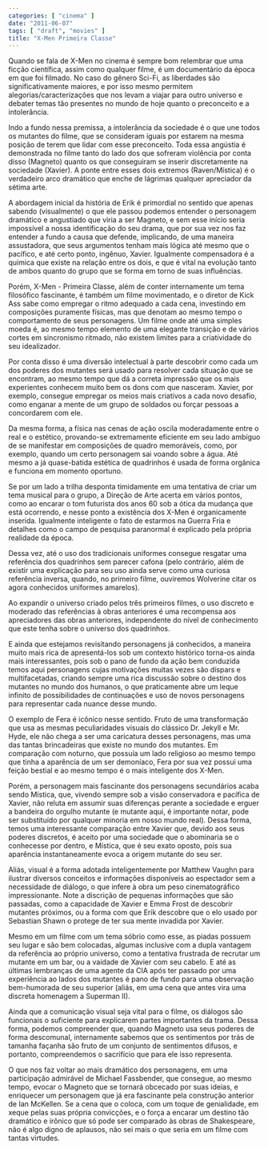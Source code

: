 ```yaml
---
categories: [ "cinema" ]
date: "2011-06-07"
tags: [ "draft", "movies" ]
title: "X-Men Primeira Classe"
---
```

Quando se fala de X-Men no cinema é sempre bom relembrar que uma
ficção científica, assim como qualquer filme, é um documentário
da época em que foi filmado. No caso do gênero Sci-Fi, as
liberdades são significativamente maiores, e por isso mesmo permitem
alegorias/caracterizações que nos levam a viajar para outro universo
e debater temas tão presentes no mundo de hoje quanto o preconceito e
a intolerância.

Indo a fundo nessa premissa, a intolerância da sociedade é o que une
todos os mutantes do filme, que se consideram iguais por estarem na mesma
posição de terem que lidar com esse preconceito. Toda essa angústia
é demonstrada no filme tanto do lado dos que sofreram violência por
conta disso (Magneto) quanto os que conseguiram se inserir discretamente
na sociedade (Xavier). A ponte entre esses dois extremos (Raven/Mística)
é o verdadeiro arco dramático que enche de lágrimas qualquer apreciador
da sétima arte.

A abordagem inicial da história de Erik é primordial no sentido
que apenas sabendo (visualmente) o que ele passou podemos entender o
personagem dramático e angustiado que viria a ser Magneto, e sem esse
início seria impossível a nossa identificação do seu drama, que
por sua vez nos faz entender a fundo a causa que defende, implicando,
de uma maneira assustadora, que seus argumentos tenham mais lógica até
mesmo que o pacífico, e até certo ponto, ingênuo, Xavier. Igualmente
compensadora é a química que existe na relação entre os dois, e que
é vital na evolução tanto de ambos quanto do grupo que se forma em
torno de suas influências.

Porém, X-Men - Primeira Classe, além de conter internamente um tema
filosófico fascinante, é também um filme movimentado, e o diretor de
Kick Ass sabe como empregar o ritmo adequado a cada cena, investindo
em composições puramente físicas, mas que denotam ao mesmo tempo o
comportamento de seus personagens. Um filme onde até uma simples moeda
é, ao mesmo tempo elemento de uma elegante transição e de vários
cortes em sincronismo ritmado, não existem limites para a criatividade
do seu idealizador.

Por conta disso é uma diversão intelectual à parte descobrir como cada
um dos poderes dos mutantes será usado para resolver cada situação
que se encontram, ao mesmo tempo que dá a correta impressão que os
mais experientes conhecem muito bem os dons com que nasceram. Xavier,
por exemplo, consegue empregar os meios mais criativos a cada novo
desafio, como enganar a mente de um grupo de soldados ou forçar pessoas
a concordarem com ele.

Da mesma forma, a física nas cenas de ação oscila moderadamente entre
o real e o estético, provando-se extremamente eficiente em seu lado
ambíguo de se manifestar em composições de quadro memoráveis, como,
por exemplo, quando um certo personagem sai voando sobre a água. Até
mesmo a já quase-batida estética de quadrinhos é usada de forma
orgânica e funciona em momento oportuno.

Se por um lado a trilha desponta timidamente em uma tentativa de criar um
tema musical para o grupo, a Direção de Arte acerta em vários pontos,
como ao encarar o tom futurista dos anos 60 sob a ótica da mudança que
está ocorrendo, e nesse ponto a existência dos X-Men é organicamente
inserida. Igualmente inteligente o fato de estarmos na Guerra Fria e
detalhes como o campo de pesquisa paranormal é explicado pela própria
realidade da época.

Dessa vez, até o uso dos tradicionais uniformes consegue resgatar uma
referência dos quadrinhos sem parecer cafona (pelo contrário, além
de existir uma explicação para seu uso ainda serve como uma curiosa
referência inversa, quando, no primeiro filme, ouviremos Wolverine
citar os agora conhecidos uniformes amarelos).

Ao expandir o universo criado pelos três primeiros filmes, o uso discreto
e moderado das referências à obras anteriores é uma recompensa aos
apreciadores das obras anteriores, independente do nível de conhecimento
que este tenha sobre o universo dos quadrinhos.

E ainda que estejamos revisitando personagens já conhecidos, a maneira
muito mais rica de apresentá-los sob um contexto histórico torna-os
ainda mais interessantes, pois sob o pano de fundo da ação bem conduzida
temos aqui personagens cujas motivações muitas vezes são díspars
e multifacetadas, criando sempre uma rica discussão sobre o destino
dos mutantes no mundo dos humanos, o que praticamente abre um leque
infinito de possibilidades de continuações e uso de novos personagens
para representar cada nuance desse mundo.

O exemplo de Fera é icônico nesse sentido. Fruto de uma transformação
que usa as mesmas peculiaridades visuais do clássico Dr. Jekyll
e Mr. Hyde, ele não chega a ser uma caricatura desses personagens,
mas uma das tantas brincadeiras que existe no mundo dos mutantes. Em
comparação com noturno, que possuía um lado religioso ao mesmo tempo
que tinha a aparência de um ser demoníaco, Fera por sua vez possui
uma feição bestial e ao mesmo tempo é o mais inteligente dos X-Men.

Porém, a personagem mais fascinante dos personagens secundários acaba
sendo Mística, que, vivendo sempre sob a visão conservadora e pacífica
de Xavier, não reluta em assumir suas diferenças perante a sociedade e
erguer a bandeira do orgulho mutante (e mutante aqui, é importante notar,
pode ser substituído por qualquer minoria em nosso mundo real). Dessa
forma, temos uma interessante comparação entre Xavier que, devido aos
seus poderes discretos, é aceito por uma sociedade que o abominaria se
o conhecesse por dentro, e Mística, que é seu exato oposto, pois sua
aparência instantaneamente evoca a origem mutante do seu ser.

Aliás, visual é a forma adotada inteligentemente por Matthew Vaughn para
ilustrar diversos conceitos e informações disponíveis ao espectador sem
a necessidade de diálogo, o que infere à obra um peso cinematográfico
impressionante. Note a discrição de pequenas informações que são
passadas, como a capacidade de Xavier e Emma Frost de descobrir mutantes
próximos, ou a forma com que Erik descobre que o elo usado por Sebastian
Shawn o protege de ter sua mente invadida por Xavier.

Mesmo em um filme com um tema sóbrio como esse, as piadas possuem seu
lugar e são bem colocadas, algumas inclusive com a dupla vantagem da
referência ao próprio universo, como a tentativa frustrada de recrutar
um mutante em um bar, ou a vaidade de Xavier com seu cabelo. E até
as últimas lembranças de uma agente da CIA após ter passado por uma
experiência ao lados dos mutantes é pano de fundo para uma observação
bem-humorada de seu superior (aliás, em uma cena que antes vira uma
discreta homenagem a Superman II).

Ainda que a comunicação visual seja vital para o filme, os diálogos
são funcionais o suficiente para explicarem partes importantes da
trama. Dessa forma, podemos compreender que, quando Magneto usa seus
poderes de forma descomunal, internamente sabemos que os sentimentos
por trás de tamanha façanha são fruto de um conjunto de sentimentos
difusos, e portanto, compreendemos o sacrifício que para ele isso
representa.

O que nos faz voltar ao mais dramático dos personagens, em uma
participação admirável de Michael Fassbender, que consegue, ao mesmo
tempo, evocar o Magneto que se tornará obcecado por suas ideias,
e enriquecer um personagem que já era fascinante pela construção
anterior de Ian McKellen. Se a cena que o coloca, com um toque de
genialidade, em xeque pelas suas própria convicções, e o força a
encarar um destino tão dramático e irônico que só pode ser comparado
às obras de Shakespeare, não é algo digno de aplausos, não sei mais
o que seria em um filme com tantas virtudes.

